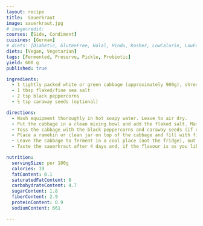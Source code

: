 ```yaml
---
layout: recipe
title:  Sauerkraut
image: sauerkraut.jpg
# imagecredit:
courses: [Side, Condiment]
cuisines: [German]
# diets: [Diabetic, GlutenFree, Halal, Hindu, Kosher, LowCalorie, LowFat, LowLactose, LowSalt, Vegan, Vegetarian]
diets: [Vegan, Vegetarian]
tags: [Fermented, Preserve, Pickle, Probiotic]
yield: 600 g
published: true

ingredients:
  - 1 tightly packed white or green cabbage (approximately 900g), shredded, washed and well-drained
  - 1 tbsp flaked/fine sea salt
  - 2 tsp black peppercorns
  - ½ tsp caraway seeds (optional)

directions:
  - Wash equipment thoroughly in hot soapy water. Leave to air dry.
  - Put the cabbage in a clean mixing bowl and add the flaked salt. Massage the salt into the cabbage with clean hands for 8–10 minutes, or until the cabbage is limp and watery. There should be a pool of liquid left in the bowl. Reserve this to cover the cabbage in the jar.
  - Toss the cabbage with the black peppercorns and caraway seeds (if using). Transfer the cabbage and the reserved liquid to the prepared jar, leaving a large gap at the top, and press down well with the prepared small ladle or spoon.
  - Place a ramekin or clean jar on top of the cabbage and fill with filtered water or baking beans to weigh it down and keep the cabbage just under the liquid. Cover with the lid and fasten tightly.
  - Leave the cabbage to ferment in a cool place (not the fridge), out of direct sunlight, for 4–7 days. The sourness comes from the lactic acid produced during the fermentation process. If the sauerkraut is fermented at too high a temperature it can inhibit the process. Loosen, then tighten, the lid briefly each day to allow any gas to escape that has collected as the result of the fermentation process.
  - Taste the sauerkraut after 4 days and, if the flavour is as you like it, you can slow the fermentation dramatically by chilling. Alternatively, leave longer to develop the flavour more fully. The sauerkraut should be tangy with a slightly salty cabbage flavour and will become crunchier.

nutrition:
  servingSize: per 100g
  calories: 19
  fatContent: 0.1
  saturatedFatContent: 0
  carbohydrateContent: 4.7
  sugarContent: 1.8
  fiberContent: 2.9
  proteinContent: 0.9
  sodiumContent: 661

---
```

